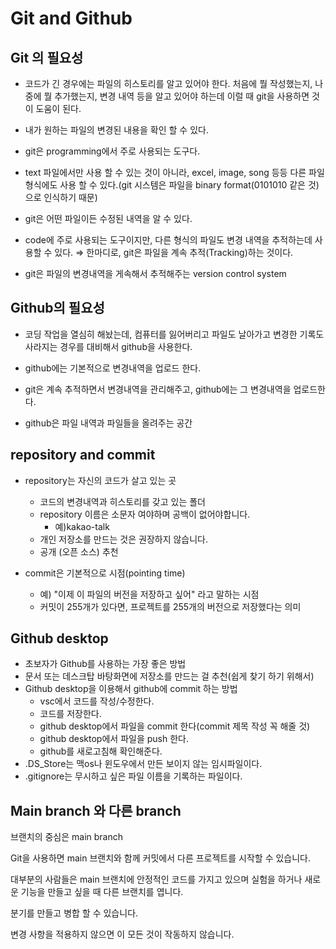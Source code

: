 # Git and Github

## Git 의 필요성

- 코드가 긴 경우에는 파일의 히스토리를 알고 있어야 한다. 처음에 뭘 작성했는지, 나중에 뭘 추가했는지, 변경 내역 등을 알고 있어야 하는데 이럴 때 git을 사용하면 것이 도움이 된다.

- 내가 원하는 파일의 변경된 내용을 확인 할 수 있다.

- git은 programming에서 주로 사용되는 도구다.

- text 파일에서만 사용 할 수 있는 것이 아니라, excel, image, song 등등 다른 파일 형식에도 사용 할 수 있다.(git 시스템은 파일을 binary format(0101010 같은 것)으로 인식하기 때문)

- git은 어떤 파일이든 수정된 내역을 알 수 있다.

- code에 주로 사용되는 도구이지만, 다른 형식의 파일도 변경 내역을 추적하는데 사용할 수 있다. ⇒ 한마디로, git은 파일을 계속 추적(Tracking)하는 것이다.

- git은 파일의 변경내역을 게속해서 추적해주는 version control system

## Github의 필요성

- 코딩 작업을 열심히 해놨는데, 컴퓨터를 잃어버리고 파일도 날아가고 변경한 기록도 사라지는 경우를 대비해서 github을 사용한다.

- github에는 기본적으로 변경내역을 업로드 한다.

- git은 계속 추적하면서 변경내역을 관리해주고, github에는 그 변경내역을 업로드한다.

- github은 파일 내역과 파일들을 올려주는 공간

## repository and commit

- repository는 자신의 코드가 살고 있는 곳

  - 코드의 변경내역과 히스토리를 갖고 있는 폴더
  - repository 이름은 소문자 여야하며 공백이 없어야합니다.
    - 예)kakao-talk
  - 개인 저장소를 만드는 것은 권장하지 않습니다.
  - 공개 (오픈 소스) 추천

- commit은 기본적으로 시점(pointing time)
  - 예) "이제 이 파일의 버전을 저장하고 싶어" 라고 말하는 시점
  - 커밋이 255개가 있다면, 프로젝트를 255개의 버전으로 저장했다는 의미

## Github desktop

- 초보자가 Github를 사용하는 가장 좋은 방법
- 문서 또는 데스크탑 바탕화면에 저장소를 만드는 걸 추천(쉽게 찾기 하기 위해서)
- Github desktop을 이용해서 github에 commit 하는 방법
  - vsc에서 코드를 작성/수정한다.
  - 코드를 저장한다.
  - github desktop에서 파일을 commit 한다(commit 제목 작성 꼭 해줄 것)
  - github desktop에서 파일을 push 한다.
  - github를 새로고침해 확인해준다.
- .DS_Store는 맥os나 윈도우에서 만든 보이지 않는 임시파일이다.
- .gitignore는 무시하고 싶은 파일 이름을 기록하는 파일이다.

## Main branch 와 다른 branch

브랜치의 중심은 main branch

Git을 사용하면 main 브랜치와 함께 커밋에서 다른 프로젝트를 시작할 수 있습니다.

대부분의 사람들은 main 브랜치에 안정적인 코드를 가지고 있으며 실험을 하거나 새로운 기능을 만들고 싶을 때 다른 브랜치를 엽니다.

분기를 만들고 병합 할 수 있습니다.

변경 사항을 적용하지 않으면 이 모든 것이 작동하지 않습니다.

